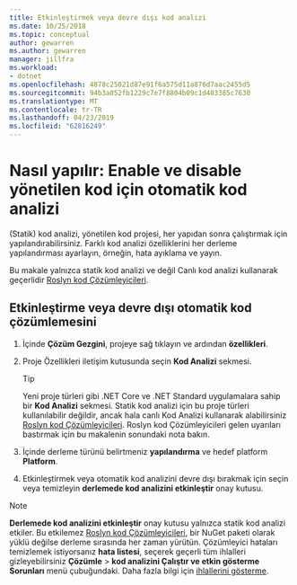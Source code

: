 ```yaml
---
title: Etkinleştirmek veya devre dışı kod analizi
ms.date: 10/25/2018
ms.topic: conceptual
author: gewarren
ms.author: gewarren
manager: jillfra
ms.workload:
- dotnet
ms.openlocfilehash: 4878c25021d87e91f6a575d11a876d7aac2455d5
ms.sourcegitcommit: 94b3a052fb1229c7e7f8804b09c1d403385c7630
ms.translationtype: MT
ms.contentlocale: tr-TR
ms.lasthandoff: 04/23/2019
ms.locfileid: "62816249"
---
```

# <a name="how-to-enable-and-disable-automatic-code-analysis-for-managed-code"></a>Nasıl yapılır: Enable ve disable yönetilen kod için otomatik kod analizi

(Statik) kod analizi, yönetilen kod projesi, her yapıdan sonra çalıştırmak için yapılandırabilirsiniz. Farklı kod analizi özelliklerini her derleme yapılandırması ayarlayın, örneğin, hata ayıklama ve yayın.

Bu makale yalnızca statik kod analizi ve değil Canlı kod analizi kullanarak geçerlidir [Roslyn kod Çözümleyicileri](roslyn-analyzers-overview.md).

## <a name="to-enable-or-disable-automatic-code-analysis"></a>Etkinleştirme veya devre dışı otomatik kod çözümlemesini

1. İçinde **Çözüm Gezgini**, projeye sağ tıklayın ve ardından **özellikleri**.

1. Proje Özellikleri iletişim kutusunda seçin **Kod Analizi** sekmesi.

   > [!TIP]
   > Yeni proje türleri gibi .NET Core ve .NET Standard uygulamalara sahip bir **Kod Analizi** sekmesi. Statik kod analizi için bu proje türleri kullanılabilir değildir, ancak hala canlı Kod Analizi kullanarak alabilirsiniz [Roslyn kod Çözümleyicileri](roslyn-analyzers-overview.md). Roslyn kod Çözümleyicileri gelen uyarıları bastırmak için bu makalenin sonundaki nota bakın.

1. İçinde derleme türünü belirtmeniz **yapılandırma** ve hedef platform **Platform**.

1. Etkinleştirmek veya otomatik kod analizini devre dışı bırakmak için seçin veya temizleyin **derlemede kod analizini etkinleştir** onay kutusu.

> [!NOTE]
> **Derlemede kod analizini etkinleştir** onay kutusu yalnızca statik kod analizi etkiler. Bu etkilemez [Roslyn kod Çözümleyicileri](roslyn-analyzers-overview.md), bir NuGet paketi olarak yüklü değilse derleme sırasında her zaman yürütün. Çözümleyici hataları temizlemek istiyorsanız **hata listesi**, seçerek geçerli tüm ihlalleri gizleyebilirsiniz **Çözümle** > **kod analizini Çalıştır ve etkin gösterme Sorunları** menü çubuğundaki. Daha fazla bilgi için [ihlallerini gösterme](use-roslyn-analyzers.md#suppress-violations).
